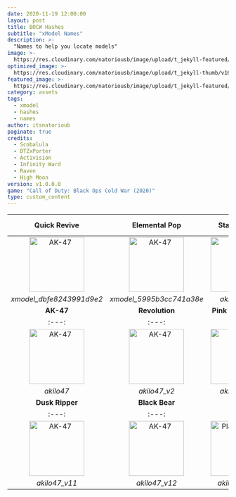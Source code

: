 ```yaml
---
date: 2020-11-19 12:00:00
layout: post
title: BOCW Hashes
subtitle: "xModel Names"
description: >-
  "Names to help you locate models"
image: >-
  https://res.cloudinary.com/natoriousb/image/upload/t_jekyll-featured/v1603912727/ui_loot_weapon_ar_akilo47_a9swsg.png
optimized_image: >- 
  https://res.cloudinary.com/natoriousb/image/upload/t_jekyll-thumb/v1603912727/ui_loot_weapon_ar_akilo47_a9swsg.png
featured_image: >-
  https://res.cloudinary.com/natoriousb/image/upload/t_jekyll-featured/v1603912727/ui_loot_weapon_ar_akilo47_a9swsg.png
category: assets
tags:
  - xmodel
  - hashes
  - names
author: itsnatorioub
paginate: true
credits:
  - Scobalula
  - DTZxPorter
  - Activision
  - Infinity Ward
  - Raven
  - High Moon
version: v1.0.0.0
game: "Call of Duty: Black Ops Cold War (2020)"
type: custom_content
---
```


| **Quick Revive** | **Elemental Pop** | **Stamina Up** | **Speed Cola** | **Deadshot Daiquiri** |
| :---: | :---: | :---: | :---: | :---: |
| <img width="125" alt="AK-47" src="https://via.placeholder.com/125x167"> | <img width="125" alt="AK-47" src="https://via.placeholder.com/125x167"> | <img width="125" alt="AK-47" src="https://via.placeholder.com/125x167"> | <img width="125" alt="AK-47" src="https://via.placeholder.com/125x167"> | <img width="125" alt="AK-47" src="https://via.placeholder.com/125x167"> |
| *xmodel_dbfe8243991d9e2* | *xmodel_5995b3cc741a38e* | *akilo47_v3* | *akilo47_v4* | *akilo47_v5* |
| **AK-47** | **Revolution** | **Pink Perforator** | **Steel Curtain** | **Wendingo** |
| :---: | :---: | :---: | :---: | :---: |
| <img width="125" alt="AK-47" src="https://via.placeholder.com/125x167"> | <img width="125" alt="AK-47" src="https://via.placeholder.com/125x167"> | <img width="125" alt="AK-47" src="https://via.placeholder.com/125x167"> | <img width="125" alt="AK-47" src="https://via.placeholder.com/125x167"> | <img width="125" alt="AK-47" src="https://via.placeholder.com/125x167"> |
| *akilo47* | *akilo47_v2* | *akilo47_v3* | *akilo47_v4* | *akilo47_v5* |
| **Dusk Ripper** | **Black Bear** | | | |
| :---: | :---: | :---: | :---: | :---: |
| <img width="125" alt="AK-47" src="https://via.placeholder.com/125x167"> | <img width="125" alt="AK-47" src="https://via.placeholder.com/125x167"> | <img width="125" alt="Placeholder" src="https://via.placeholder.com/125x167"> | <img width="125" alt="AK-47" src="https://via.placeholder.com/125x167"> | <img width="125" alt="AK-47" src="https://via.placeholder.com/125x167"> |
| *akilo47_v11* | *akilo47_v12* | *akilo47_v13* | *akilo47_v14* | *akilo47_v15* 